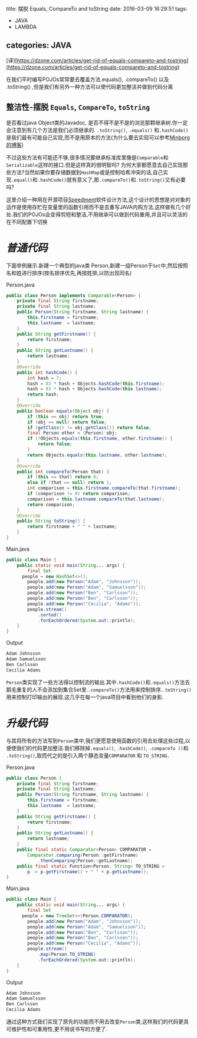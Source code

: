 title: 摆脱 Equals, CompareTo and toString
date: 2016-03-09 16:29:51
tags: 
- JAVA
- LAMBDA

categories: JAVA
---
[译][https://dzone.com/articles/get-rid-of-equals-compareto-and-tostring](https://dzone.com/articles/get-rid-of-equals-compareto-and-tostring)

在我们平时编写POJOs常常要去覆盖方法.equals(), .compareTo() 以及 .toString() ,但是我们有另外一种方法可以使代码更加整洁并做到代码分离

## 整洁性-摆脱 `Equals`, `CompareTo`, `toString`

是否看过java Object类的Javadoc, 是否不得不是不是的浏览那颗继承树.你一定会注意到有几个方法是我们必须继承的.
`.toString()`, `.equals()` 和`.hashCode()`是我们最有可能自己实现,而不是用原本的方法(为什么要去实现可以参考[Minborg的博客](https://minborgsjavapot.blogspot.com/2014/10/new-java-8-object-support-mixin-pattern.html))

不过这些方法有可能还不够,很多情况要继承标准库里像是`Comparable`和`Serializable`这样的接口.但是这样真的很明智吗?
为何大家都愿意去自己实现那些方法?当然如果你要存储数据到`HashMap`或是控制哈希冲突的话,自己实现`.equal()`和`.hashCode()`就有意义了,那`.compareTo()`和`.toString()`又有必要吗?

这里介绍一种用在开源项目[Speedment](https://github.com/speedment/speedment)软件设计方法,这个设计的思想是对对象的运作是使用存贮在变量里的函数引用而不是去重写JAVA内购方法.这样做有几个好处.我们的POJOs会变得剪短和整洁,不用继承可以做到代码重用,并且可以灵活的在不同配置下切换

# *普通代码*
下面举例展示.新建一个典型的java类 Person,新建一组Person于`Set`中,然后按照名和姓进行排序(按名排序优先,再按姓排,以防出现同名)

Person.java
``` java
public class Person implements Comparable<Person> {
    private final String firstname;
    private final String lastname;
    public Person(String firstname, String lastname) {
        this.firstname = firstname;
        this.lastname  = lastname;
    }
    public String getFirstname() {
        return firstname;
    }
    public String getLastname() {
        return lastname;
    }
    @Override
    public int hashCode() {
        int hash = 7;
        hash = 83 * hash + Objects.hashCode(this.firstname);
        hash = 83 * hash + Objects.hashCode(this.lastname);
        return hash;
    }
    @Override
    public boolean equals(Object obj) {
        if (this == obj) return true;
        if (obj == null) return false;
        if (getClass() != obj.getClass()) return false;
        final Person other = (Person) obj;
        if (!Objects.equals(this.firstname, other.firstname)) {
            return false;
        }
        return Objects.equals(this.lastname, other.lastname);
    }
    @Override
    public int compareTo(Person that) {
        if (this == that) return 0;
        else if (that == null) return 1;
        int comparison = this.firstname.compareTo(that.firstname);
        if (comparison != 0) return comparison;
        comparison = this.lastname.compareTo(that.lastname);
        return comparison;
    }
    @Override
    public String toString() {
        return firstname + " " + lastname;
    }
}
```

Main.java
``` java
public class Main {
    public static void main(String... args) {
        final Set
      people = new HashSet<>();
        people.add(new Person("Adam", "Johnsson"));
        people.add(new Person("Adam", "Samuelsson"));
        people.add(new Person("Ben", "Carlsson"));
        people.add(new Person("Ben", "Carlsson"));
        people.add(new Person("Cecilia", "Adams"));
        people.stream()
            .sorted()
            .forEachOrdered(System.out::println);
    }
}
```

Output
``` bash
Adam Johnsson
Adam Samuelsson
Ben Carlsson
Cecilia Adams
```
`Person`类实现了一些方法得以控制流的输出.其中`.hashCode()`和`.equals()`方法去鹅毛重复的人不会添加到集合Set里.`.compareTo()`方法用来控制排序.`.toString()`用来控制打印输出的展现.这几乎在每一个java项目中看到他们的身影.


# *升级代码*

与其将所有的方法写到`Person`类中,我们更愿意使用函数的引用去处理这些过程,以便使我们的代码更加整洁.我们移除掉`.equals()`, `.hashCode()`, `.compareTo ()`和 `.toString()`,取而代之的是引入两个静态变量`COMPARATOR` 和 `TO_STRING.`

Person.java
``` java
public class Person {
    private final String firstname;
    private final String lastname;
    public Person(String firstname, String lastname) {
        this.firstname = firstname;
        this.lastname  = lastname;
    }
    public String getFirstname() {
        return firstname;
    }
    public String getLastname() {
        return lastname;
    }
    public final static Comparator<Person> COMPARATOR =
        Comparator.comparing(Person::getFirstname)
            .thenComparing(Person::getLastname);
    public final static Function<Person, String> TO_STRING =
        p -> p.getFirstname() + " " + p.getLastname();
}
```
Main.java
``` java
public class Main {
    public static void main(String... args) {
        final Set
      people = new TreeSet<>(Person.COMPARATOR);
        people.add(new Person("Adam", "Johnsson"));
        people.add(new Person("Adam", "Samuelsson"));
        people.add(new Person("Ben", "Carlsson"));
        people.add(new Person("Ben", "Carlsson"));
        people.add(new Person("Cecilia", "Adams"));
        people.stream()
            .map(Person.TO_STRING)
            .forEachOrdered(System.out::println);
    }
}
```

Output
``` bash
Adam Johnsson
Adam Samuelsson
Ben Carlsson
Cecilia Adams
```

通过这种方式我们实现了原先的功能而不用去改变`Person`类,这样我们的代码更具可维护性和可重用性,更不用说书写的方便了.